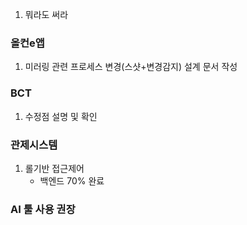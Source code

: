 1. 뭐라도 써라


### 올컨e앱
1. 미러링 관련 프로세스 변경(스샷+변경감지) 설계 문서 작성

### BCT
1. 수정점 설명 및 확인

### 관제시스템 
1. 롤기반 접근제어
	- 백엔드 70% 완료


### AI 툴 사용 권장